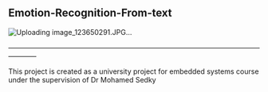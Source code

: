 ## Emotion-Recognition-From-text
![Uploading image_123650291.JPG…]()

————————————————————————————————————————

This project is created as a university project for embedded systems course under the supervision of Dr Mohamed Sedky
